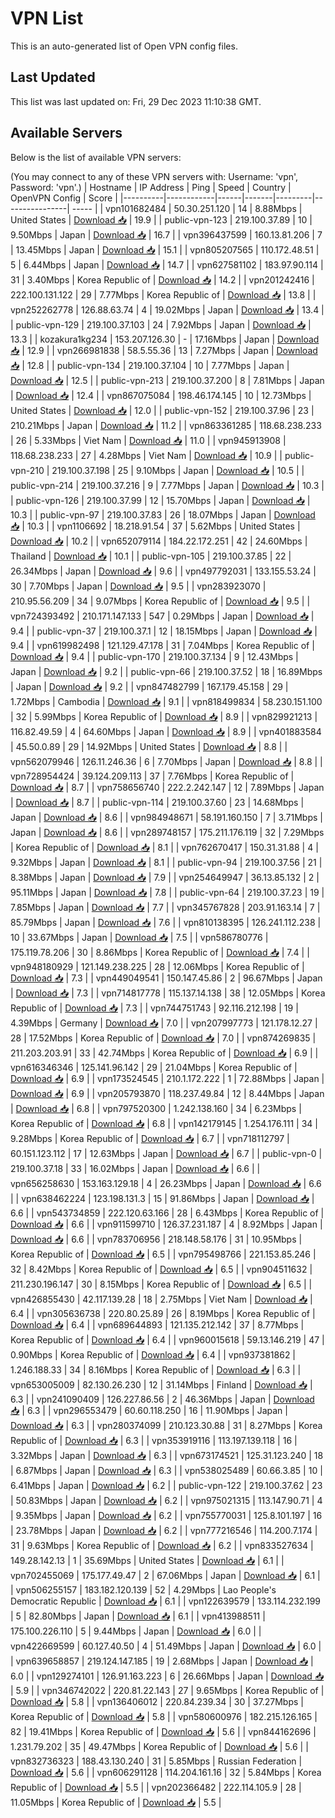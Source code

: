 # VPN List

This is an auto-generated list of Open VPN config files.

## Last Updated

This list was last updated on: Fri, 29 Dec 2023 11:10:38 GMT.

## Available Servers

Below is the list of available VPN servers:

(You may connect to any of these VPN servers with: Username: 'vpn', Password: 'vpn'.)
| Hostname | IP Address | Ping | Speed | Country | OpenVPN Config | Score |
|----------|------------|------|-------|---------|----------------| ----- |
| vpn101682484 | 50.30.251.120 | 14 | 8.88Mbps | United States | [Download 📥](./configs/server_0_US.ovpn) | 19.9 |
| public-vpn-123 | 219.100.37.89 | 10 | 9.50Mbps | Japan | [Download 📥](./configs/server_1_JP.ovpn) | 16.7 |
| vpn396437599 | 160.13.81.206 | 7 | 13.45Mbps | Japan | [Download 📥](./configs/server_2_JP.ovpn) | 15.1 |
| vpn805207565 | 110.172.48.51 | 5 | 6.44Mbps | Japan | [Download 📥](./configs/server_3_JP.ovpn) | 14.7 |
| vpn627581102 | 183.97.90.114 | 31 | 3.40Mbps | Korea Republic of | [Download 📥](./configs/server_4_KR.ovpn) | 14.2 |
| vpn201242416 | 222.100.131.122 | 29 | 7.77Mbps | Korea Republic of | [Download 📥](./configs/server_5_KR.ovpn) | 13.8 |
| vpn252262778 | 126.88.63.74 | 4 | 19.02Mbps | Japan | [Download 📥](./configs/server_6_JP.ovpn) | 13.4 |
| public-vpn-129 | 219.100.37.103 | 24 | 7.92Mbps | Japan | [Download 📥](./configs/server_7_JP.ovpn) | 13.3 |
| kozakura1kg234 | 153.207.126.30 | - | 17.16Mbps | Japan | [Download 📥](./configs/server_8_JP.ovpn) | 12.9 |
| vpn266981838 | 58.5.55.36 | 13 | 7.27Mbps | Japan | [Download 📥](./configs/server_9_JP.ovpn) | 12.8 |
| public-vpn-134 | 219.100.37.104 | 10 | 7.77Mbps | Japan | [Download 📥](./configs/server_10_JP.ovpn) | 12.5 |
| public-vpn-213 | 219.100.37.200 | 8 | 7.81Mbps | Japan | [Download 📥](./configs/server_11_JP.ovpn) | 12.4 |
| vpn867075084 | 198.46.174.145 | 10 | 12.73Mbps | United States | [Download 📥](./configs/server_12_US.ovpn) | 12.0 |
| public-vpn-152 | 219.100.37.96 | 23 | 210.21Mbps | Japan | [Download 📥](./configs/server_13_JP.ovpn) | 11.2 |
| vpn863361285 | 118.68.238.233 | 26 | 5.33Mbps | Viet Nam | [Download 📥](./configs/server_14_VN.ovpn) | 11.0 |
| vpn945913908 | 118.68.238.233 | 27 | 4.28Mbps | Viet Nam | [Download 📥](./configs/server_15_VN.ovpn) | 10.9 |
| public-vpn-210 | 219.100.37.198 | 25 | 9.10Mbps | Japan | [Download 📥](./configs/server_16_JP.ovpn) | 10.5 |
| public-vpn-214 | 219.100.37.216 | 9 | 7.77Mbps | Japan | [Download 📥](./configs/server_17_JP.ovpn) | 10.3 |
| public-vpn-126 | 219.100.37.99 | 12 | 15.70Mbps | Japan | [Download 📥](./configs/server_18_JP.ovpn) | 10.3 |
| public-vpn-97 | 219.100.37.83 | 26 | 18.07Mbps | Japan | [Download 📥](./configs/server_19_JP.ovpn) | 10.3 |
| vpn1106692 | 18.218.91.54 | 37 | 5.62Mbps | United States | [Download 📥](./configs/server_20_US.ovpn) | 10.2 |
| vpn652079114 | 184.22.172.251 | 42 | 24.60Mbps | Thailand | [Download 📥](./configs/server_21_TH.ovpn) | 10.1 |
| public-vpn-105 | 219.100.37.85 | 22 | 26.34Mbps | Japan | [Download 📥](./configs/server_22_JP.ovpn) | 9.6 |
| vpn497792031 | 133.155.53.24 | 30 | 7.70Mbps | Japan | [Download 📥](./configs/server_23_JP.ovpn) | 9.5 |
| vpn283923070 | 210.95.56.209 | 34 | 9.07Mbps | Korea Republic of | [Download 📥](./configs/server_24_KR.ovpn) | 9.5 |
| vpn724393492 | 210.171.147.133 | 547 | 0.29Mbps | Japan | [Download 📥](./configs/server_25_JP.ovpn) | 9.4 |
| public-vpn-37 | 219.100.37.1 | 12 | 18.15Mbps | Japan | [Download 📥](./configs/server_26_JP.ovpn) | 9.4 |
| vpn619982498 | 121.129.47.178 | 31 | 7.04Mbps | Korea Republic of | [Download 📥](./configs/server_27_KR.ovpn) | 9.4 |
| public-vpn-170 | 219.100.37.134 | 9 | 12.43Mbps | Japan | [Download 📥](./configs/server_28_JP.ovpn) | 9.2 |
| public-vpn-66 | 219.100.37.52 | 18 | 16.89Mbps | Japan | [Download 📥](./configs/server_29_JP.ovpn) | 9.2 |
| vpn847482799 | 167.179.45.158 | 29 | 1.72Mbps | Cambodia | [Download 📥](./configs/server_30_KH.ovpn) | 9.1 |
| vpn818499834 | 58.230.151.100 | 32 | 5.99Mbps | Korea Republic of | [Download 📥](./configs/server_31_KR.ovpn) | 8.9 |
| vpn829921213 | 116.82.49.59 | 4 | 64.60Mbps | Japan | [Download 📥](./configs/server_32_JP.ovpn) | 8.9 |
| vpn401883584 | 45.50.0.89 | 29 | 14.92Mbps | United States | [Download 📥](./configs/server_33_US.ovpn) | 8.8 |
| vpn562079946 | 126.11.246.36 | 6 | 7.70Mbps | Japan | [Download 📥](./configs/server_34_JP.ovpn) | 8.8 |
| vpn728954424 | 39.124.209.113 | 37 | 7.76Mbps | Korea Republic of | [Download 📥](./configs/server_35_KR.ovpn) | 8.7 |
| vpn758656740 | 222.2.242.147 | 12 | 7.89Mbps | Japan | [Download 📥](./configs/server_36_JP.ovpn) | 8.7 |
| public-vpn-114 | 219.100.37.60 | 23 | 14.68Mbps | Japan | [Download 📥](./configs/server_37_JP.ovpn) | 8.6 |
| vpn984948671 | 58.191.160.150 | 7 | 3.71Mbps | Japan | [Download 📥](./configs/server_38_JP.ovpn) | 8.6 |
| vpn289748157 | 175.211.176.119 | 32 | 7.29Mbps | Korea Republic of | [Download 📥](./configs/server_39_KR.ovpn) | 8.1 |
| vpn762670417 | 150.31.31.88 | 4 | 9.32Mbps | Japan | [Download 📥](./configs/server_40_JP.ovpn) | 8.1 |
| public-vpn-94 | 219.100.37.56 | 21 | 8.38Mbps | Japan | [Download 📥](./configs/server_41_JP.ovpn) | 7.9 |
| vpn254649947 | 36.13.85.132 | 2 | 95.11Mbps | Japan | [Download 📥](./configs/server_42_JP.ovpn) | 7.8 |
| public-vpn-64 | 219.100.37.23 | 19 | 7.85Mbps | Japan | [Download 📥](./configs/server_43_JP.ovpn) | 7.7 |
| vpn345767828 | 203.91.163.14 | 7 | 85.79Mbps | Japan | [Download 📥](./configs/server_44_JP.ovpn) | 7.6 |
| vpn810138395 | 126.241.112.238 | 10 | 33.67Mbps | Japan | [Download 📥](./configs/server_45_JP.ovpn) | 7.5 |
| vpn586780776 | 175.119.78.206 | 30 | 8.86Mbps | Korea Republic of | [Download 📥](./configs/server_46_KR.ovpn) | 7.4 |
| vpn948180929 | 121.149.238.225 | 28 | 12.06Mbps | Korea Republic of | [Download 📥](./configs/server_47_KR.ovpn) | 7.3 |
| vpn449049541 | 150.147.45.86 | 2 | 96.67Mbps | Japan | [Download 📥](./configs/server_48_JP.ovpn) | 7.3 |
| vpn714817778 | 115.137.14.138 | 38 | 12.05Mbps | Korea Republic of | [Download 📥](./configs/server_49_KR.ovpn) | 7.3 |
| vpn744751743 | 92.116.212.198 | 19 | 4.39Mbps | Germany | [Download 📥](./configs/server_50_DE.ovpn) | 7.0 |
| vpn207997773 | 121.178.12.27 | 28 | 17.52Mbps | Korea Republic of | [Download 📥](./configs/server_51_KR.ovpn) | 7.0 |
| vpn874269835 | 211.203.203.91 | 33 | 42.74Mbps | Korea Republic of | [Download 📥](./configs/server_52_KR.ovpn) | 6.9 |
| vpn616346346 | 125.141.96.142 | 29 | 21.04Mbps | Korea Republic of | [Download 📥](./configs/server_53_KR.ovpn) | 6.9 |
| vpn173524545 | 210.1.172.222 | 1 | 72.88Mbps | Japan | [Download 📥](./configs/server_54_JP.ovpn) | 6.9 |
| vpn205793870 | 118.237.49.84 | 12 | 8.44Mbps | Japan | [Download 📥](./configs/server_55_JP.ovpn) | 6.8 |
| vpn797520300 | 1.242.138.160 | 34 | 6.23Mbps | Korea Republic of | [Download 📥](./configs/server_56_KR.ovpn) | 6.8 |
| vpn142179145 | 1.254.176.111 | 34 | 9.28Mbps | Korea Republic of | [Download 📥](./configs/server_57_KR.ovpn) | 6.7 |
| vpn718112797 | 60.151.123.112 | 17 | 12.63Mbps | Japan | [Download 📥](./configs/server_58_JP.ovpn) | 6.7 |
| public-vpn-0 | 219.100.37.18 | 33 | 16.02Mbps | Japan | [Download 📥](./configs/server_59_JP.ovpn) | 6.6 |
| vpn656258630 | 153.163.129.18 | 4 | 26.23Mbps | Japan | [Download 📥](./configs/server_60_JP.ovpn) | 6.6 |
| vpn638462224 | 123.198.131.3 | 15 | 91.86Mbps | Japan | [Download 📥](./configs/server_61_JP.ovpn) | 6.6 |
| vpn543734859 | 222.120.63.166 | 28 | 6.43Mbps | Korea Republic of | [Download 📥](./configs/server_62_KR.ovpn) | 6.6 |
| vpn911599710 | 126.37.231.187 | 4 | 8.92Mbps | Japan | [Download 📥](./configs/server_63_JP.ovpn) | 6.6 |
| vpn783706956 | 218.148.58.176 | 31 | 10.95Mbps | Korea Republic of | [Download 📥](./configs/server_64_KR.ovpn) | 6.5 |
| vpn795498766 | 221.153.85.246 | 32 | 8.42Mbps | Korea Republic of | [Download 📥](./configs/server_65_KR.ovpn) | 6.5 |
| vpn904511632 | 211.230.196.147 | 30 | 8.15Mbps | Korea Republic of | [Download 📥](./configs/server_66_KR.ovpn) | 6.5 |
| vpn426855430 | 42.117.139.28 | 18 | 2.75Mbps | Viet Nam | [Download 📥](./configs/server_67_VN.ovpn) | 6.4 |
| vpn305636738 | 220.80.25.89 | 26 | 8.19Mbps | Korea Republic of | [Download 📥](./configs/server_68_KR.ovpn) | 6.4 |
| vpn689644893 | 121.135.212.142 | 37 | 8.77Mbps | Korea Republic of | [Download 📥](./configs/server_69_KR.ovpn) | 6.4 |
| vpn960015618 | 59.13.146.219 | 47 | 0.90Mbps | Korea Republic of | [Download 📥](./configs/server_70_KR.ovpn) | 6.4 |
| vpn937381862 | 1.246.188.33 | 34 | 8.16Mbps | Korea Republic of | [Download 📥](./configs/server_71_KR.ovpn) | 6.3 |
| vpn653005009 | 82.130.26.230 | 12 | 31.14Mbps | Finland | [Download 📥](./configs/server_72_FI.ovpn) | 6.3 |
| vpn241090409 | 126.227.86.56 | 2 | 46.36Mbps | Japan | [Download 📥](./configs/server_73_JP.ovpn) | 6.3 |
| vpn296553479 | 60.60.118.250 | 16 | 11.90Mbps | Japan | [Download 📥](./configs/server_74_JP.ovpn) | 6.3 |
| vpn280374099 | 210.123.30.88 | 31 | 8.27Mbps | Korea Republic of | [Download 📥](./configs/server_75_KR.ovpn) | 6.3 |
| vpn353919116 | 113.197.139.118 | 16 | 3.32Mbps | Japan | [Download 📥](./configs/server_76_JP.ovpn) | 6.3 |
| vpn673174521 | 125.31.123.240 | 18 | 6.87Mbps | Japan | [Download 📥](./configs/server_77_JP.ovpn) | 6.3 |
| vpn538025489 | 60.66.3.85 | 10 | 6.41Mbps | Japan | [Download 📥](./configs/server_78_JP.ovpn) | 6.2 |
| public-vpn-122 | 219.100.37.62 | 23 | 50.83Mbps | Japan | [Download 📥](./configs/server_79_JP.ovpn) | 6.2 |
| vpn975021315 | 113.147.90.71 | 4 | 9.35Mbps | Japan | [Download 📥](./configs/server_80_JP.ovpn) | 6.2 |
| vpn755770031 | 125.8.101.197 | 16 | 23.78Mbps | Japan | [Download 📥](./configs/server_81_JP.ovpn) | 6.2 |
| vpn777216546 | 114.200.7.174 | 31 | 9.63Mbps | Korea Republic of | [Download 📥](./configs/server_82_KR.ovpn) | 6.2 |
| vpn833527634 | 149.28.142.13 | 1 | 35.69Mbps | United States | [Download 📥](./configs/server_83_US.ovpn) | 6.1 |
| vpn702455069 | 175.177.49.47 | 2 | 67.06Mbps | Japan | [Download 📥](./configs/server_84_JP.ovpn) | 6.1 |
| vpn506255157 | 183.182.120.139 | 52 | 4.29Mbps | Lao People's Democratic Republic | [Download 📥](./configs/server_85_LA.ovpn) | 6.1 |
| vpn122639579 | 133.114.232.199 | 5 | 82.80Mbps | Japan | [Download 📥](./configs/server_86_JP.ovpn) | 6.1 |
| vpn413988511 | 175.100.226.110 | 5 | 9.44Mbps | Japan | [Download 📥](./configs/server_87_JP.ovpn) | 6.0 |
| vpn422669599 | 60.127.40.50 | 4 | 51.49Mbps | Japan | [Download 📥](./configs/server_88_JP.ovpn) | 6.0 |
| vpn639658857 | 219.124.147.185 | 19 | 2.68Mbps | Japan | [Download 📥](./configs/server_89_JP.ovpn) | 6.0 |
| vpn129274101 | 126.91.163.223 | 6 | 26.66Mbps | Japan | [Download 📥](./configs/server_90_JP.ovpn) | 5.9 |
| vpn346742022 | 220.81.22.143 | 27 | 9.65Mbps | Korea Republic of | [Download 📥](./configs/server_91_KR.ovpn) | 5.8 |
| vpn136406012 | 220.84.239.34 | 30 | 37.27Mbps | Korea Republic of | [Download 📥](./configs/server_92_KR.ovpn) | 5.8 |
| vpn580600976 | 182.215.126.165 | 82 | 19.41Mbps | Korea Republic of | [Download 📥](./configs/server_93_KR.ovpn) | 5.6 |
| vpn844162696 | 1.231.79.202 | 35 | 49.47Mbps | Korea Republic of | [Download 📥](./configs/server_94_KR.ovpn) | 5.6 |
| vpn832736323 | 188.43.130.240 | 31 | 5.85Mbps | Russian Federation | [Download 📥](./configs/server_95_RU.ovpn) | 5.6 |
| vpn606291128 | 114.204.161.16 | 32 | 5.84Mbps | Korea Republic of | [Download 📥](./configs/server_96_KR.ovpn) | 5.5 |
| vpn202366482 | 222.114.105.9 | 28 | 11.05Mbps | Korea Republic of | [Download 📥](./configs/server_97_KR.ovpn) | 5.5 |

